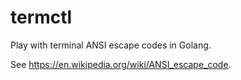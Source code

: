 # termctl

Play with terminal ANSI escape codes in Golang.

See https://en.wikipedia.org/wiki/ANSI_escape_code.
